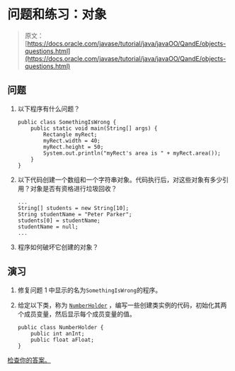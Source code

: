 # 问题和练习：对象

> 原文： [https://docs.oracle.com/javase/tutorial/java/javaOO/QandE/objects-questions.html](https://docs.oracle.com/javase/tutorial/java/javaOO/QandE/objects-questions.html)

## 问题

1.  以下程序有什么问题？

    ```
    public class SomethingIsWrong {
        public static void main(String[] args) {
            Rectangle myRect;
            myRect.width = 40;
            myRect.height = 50;
            System.out.println("myRect's area is " + myRect.area());
        }
    }

    ```

2.  以下代码创建一个数组和一个字符串对象。代码执行后，对这些对象有多少引用？对象是否有资格进行垃圾回收？

    ```
    ...
    String[] students = new String[10];
    String studentName = "Peter Parker";
    students[0] = studentName;
    studentName = null;
    ...

    ```

3.  程序如何破坏它创建的对象？

## 演习

1.  修复问题 1 中显示的名为`SomethingIsWrong`的程序。

2.  给定以下类，称为 [`NumberHolder`](NumberHolder.java) ，编写一些创建类实例的代码，初始化其两个成员变量，然后显示每个成员变量的值。

    ```
    public class NumberHolder {
        public int anInt;
        public float aFloat;
    }

    ```

[检查你的答案。](objects-answers.html)